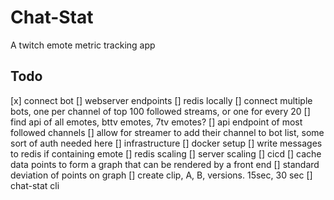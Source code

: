 # Chat-Stat
A twitch emote metric tracking app

## Todo
[x] connect bot
[] webserver endpoints
[] redis locally
[] connect multiple bots, one per channel of top 100 followed streams, or one for every 20
[] find api of all emotes, bttv emotes, 7tv emotes?
[] api endpoint of most followed channels
[] allow for streamer to add their channel to bot list, some sort of auth needed here
[] infrastructure
[] docker setup
[] write messages to redis if containing emote
[] redis scaling
[] server scaling
[] cicd
[] cache data points to form a graph that can be rendered by a front end
[] standard deviation of points on graph
[] create clip, A, B, versions. 15sec, 30 sec
[] chat-stat cli

